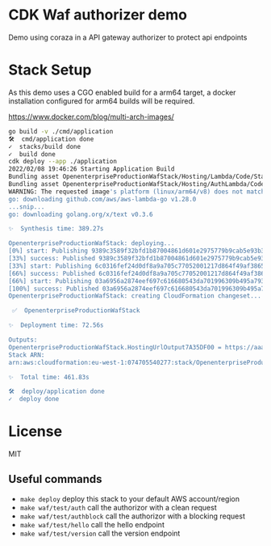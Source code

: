 # CDK Waf authorizer demo

Demo using coraza in a API gateway authorizer to protect api endpoints

# Stack Setup

As this demo uses a CGO enabled build for a arm64 target, a docker installation configured for arm64 builds will be required.

https://www.docker.com/blog/multi-arch-images/

```bash
go build -v ./cmd/application
🛠️  cmd/application done
✓  stacks/build done
✓  build done
cdk deploy --app ./application
2022/02/08 19:46:26 Starting Application Build
Bundling asset OpenenterpriseProductionWafStack/Hosting/Lambda/Code/Stage...
Bundling asset OpenenterpriseProductionWafStack/Hosting/AuthLambda/Code/Stage...
WARNING: The requested image's platform (linux/arm64/v8) does not match the detected host platform (linux/amd64) and no specific platform was requested
go: downloading github.com/aws/aws-lambda-go v1.28.0
...snip...
go: downloading golang.org/x/text v0.3.6

✨  Synthesis time: 389.27s

OpenenterpriseProductionWafStack: deploying...
[0%] start: Publishing 9389c3589f32bfd1b87004861d601e2975779b9cab5e93b343b6ce714f1be21b:current
[33%] success: Published 9389c3589f32bfd1b87004861d601e2975779b9cab5e93b343b6ce714f1be21b:current
[33%] start: Publishing 6c0316fef24d0df8a9a705c77052001217d864f49af386539d01df54618cd131:current
[66%] success: Published 6c0316fef24d0df8a9a705c77052001217d864f49af386539d01df54618cd131:current
[66%] start: Publishing 03a6956a2874eef697c616680543da701996309b495a79361634bb7569687fd6:current
[100%] success: Published 03a6956a2874eef697c616680543da701996309b495a79361634bb7569687fd6:current
OpenenterpriseProductionWafStack: creating CloudFormation changeset...

 ✅  OpenenterpriseProductionWafStack

✨  Deployment time: 72.56s

Outputs:
OpenenterpriseProductionWafStack.HostingUrlOutput7A35DF00 = https://aaaaaaaaa.execute-api.eu-west-1.amazonaws.com/
Stack ARN:
arn:aws:cloudformation:eu-west-1:074705540277:stack/OpenenterpriseProductionWafStack/d6550f30-867f-11ec-98f3-0a8ba53abf81

✨  Total time: 461.83s

🛠️  deploy/application done
✓  deploy done
```

# License

MIT

## Useful commands

 * `make deploy`             deploy this stack to your default AWS account/region
 * `make waf/test/auth`      call the authorizor with a clean request
 * `make waf/test/authblock` call the authorizor with a blocking request
 * `make waf/test/hello`     call the hello endpoint
 * `make waf/test/version`   call the version endpoint
